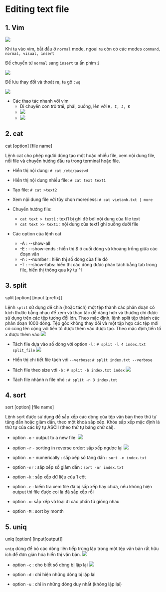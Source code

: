 # Editing text file
## 1. Vim

![](https://f5-zpcloud.zdn.vn/244505860166009097/9acd3e063ee7f1b9a8f6.jpg)

Khi ta vào vim, bắt đầu ở `normal` mode, ngoài ra còn có các modes `command, normal, visual, insert` 

Để chuyển từ `normal` sang `insert` ta ấn phím `i`

![](https://f6-zpcloud.zdn.vn/6395813378241601477/e1a876c53024ff7aa635.jpg)

Để lưu thay đổi và thoát ra, ta gõ `:wq`

![](https://f6-zpcloud.zdn.vn/3372666385101743784/ab6b81effa0e35506c1f.jpg)

* Các thao tác nhanh với vim
  * Di chuyển con trỏ trái, phải, xuống, lên với `H, I, J, K`
  * ![](https://f5-zpcloud.zdn.vn/6734083358683781907/5bf4c1bbb75a7804214b.jpg)
  * ![](https://f6-zpcloud.zdn.vn/2795200162416617138/b456491621f7eea9b7e6.jpg)
 
 
## 2. cat
cat [option] [file name]

Lệnh cat cho phép người dùng tạo một hoặc nhiều file, xem nội dung file, nối file và chuyển hướng đầu ra trong terminal hoặc file.
* Hiển thị nội dung: `# cat /etc/passwd`
* Hiển thị nội dung nhiều file: `# cat text text1`
* Tạo file: `# cat >text2`
* Xem nội dung file với tùy chọn more/less: `# cat vietanh.txt | more`
* Chuyển hướng file:
  * `cat text > text1` : text1 bị ghi đè bởi nội dung của file text
  * `cat text >> text1` : nội dung của text1 ghi xuống dười file 
 
* Các option của lệnh cat
  * -A : --show-all
  * -E : --show-ends : hiển thị $ ở cuối dòng và khoảng trống giữa các đoạn văn
  * -n : --number : hiển thị số dòng của file đó
  * -T : --show-tabs: hiển thị các dòng được phân tách bằng tab trong file, hiển thị thông qua ký tự ^I


## 3. split
split [option] [input [prefix]]

Lệnh `split` sử dụng để chia (hoặc tách) một tệp thành các phân đoạn có kích thước bằng nhau để xem và thao tác dễ dàng hơn và thường chỉ được sử dụng trên các tệp tương đối lớn. Theo mặc định, lệnh split tệp thành các phân đoạn 1000 dòng. Tệp gốc không thay đổi và một tập hợp các tệp mới có cùng tên cộng với tiền tố được thêm vào được tạo. Theo mặc định,tiền tố x được thêm vào
![](https://f6-zpcloud.zdn.vn/1064357205992230921/99d5d3dee03e2f60762f.jpg)

* Tách file dựa vào số dòng với option `-l` : `# split -l 4 index.txt split_file`
  ![](https://f5-zpcloud.zdn.vn/6626187084901925440/68d06f4737a7f8f9a1b6.jpg)

* Hiến thị chi tiết file tách với `--verbose`: `# split index.txt --verbose`

* Tách file theo size với `-b` : `# split -b index.txt index`
  ![](https://f5-zpcloud.zdn.vn/6719076830640647971/1be01027afc7609939d6.jpg)

* Tách file nhành n file nhỏ : `# split -n 3 index.txt`

## 4. sort
sort [option] [file name]

Lệnh sort được sử dụng để sắp xếp các dòng của tệp văn bản theo thứ tự tăng dần hoặc giảm dần, theo một khoá sắp xếp. Khóa sắp xếp mặc định là thứ tự của các ký tự ASCII (theo thứ tự bảng chữ cái).

* option `-o` - output to a new file:
  ![](https://f6-zpcloud.zdn.vn/5556538597578206951/2835c58f226fed31b47e.jpg)

* option `-r` - sorting in reverse order: sắp xếp ngược lại
  ![](https://f6-zpcloud.zdn.vn/3259948770550786173/2395d8d5c93606685f27.jpg)

* option `-n` - numerically : sắp xếp số tăng dần : `sort -n index.txt`
* option `-nr` : sắp xếp số giảm dần : `sort -nr index.txt`
* option `-k` : sắp xếp dữ liệu của 1 cột
* option `-c` : kiểm tra xem file đã bị sắp xếp hay chưa, nếu không hiện output thì file được coi là đã sắp xếp rồi 
* option `-u`: sắp xếp và loại đi các phần tử giống nhau
* option `-M` : sort by month


## 5. uniq
uniq [option] [input[output]]

`uniq` dùng để bỏ các dòng liên tiếp trùng lặp trong một tệp văn bản rất hữu ích để đơn giản hóa hiển thị văn bản.
![](https://f5-zpcloud.zdn.vn/3462309147255511007/78d1abedcf0e0050591f.jpg)

* option `-c` : cho biết số dòng bị lặp lại
  ![](https://f6-zpcloud.zdn.vn/8981235003454679815/9ba8ab4e3badf4f3adbc.jpg)

* option `-d` : chỉ hiện những dòng bị lặp lại
* option `-u` : chỉ in những dòng duy nhất (không lặp lại)





